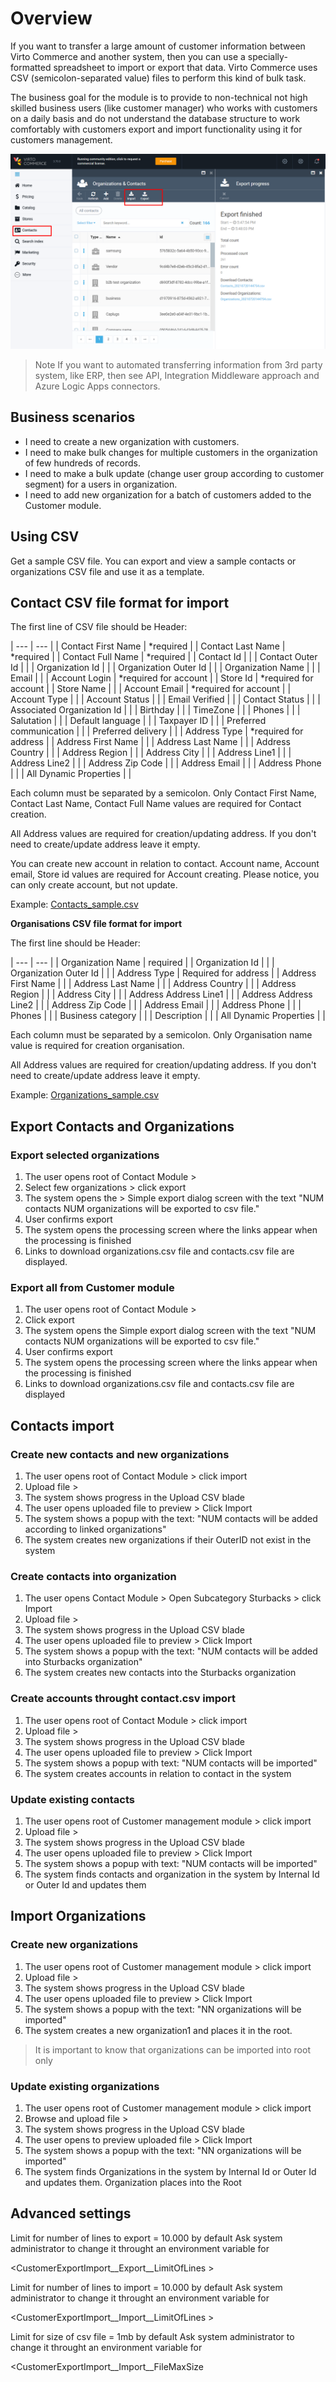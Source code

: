 # Overview

If you want to transfer a large amount of customer information between Virto Commerce and another system, then you can use a specially-formatted spreadsheet to import or export that data. Virto Commerce uses CSV (semicolon-separated value) files to perform this kind of bulk task.

The business goal for the module is to provide to non-technical not high skilled business users (like customer manager) who works with customers on a daily basis and do not understand the database structure to work comfortably with customers export and import functionality using it for customers management.

![Screenshot_4](media/Screenshot4.png)

> Note If you want to automated transferring information from 3rd party system, like ERP, then see API, Integration Middleware approach and Azure Logic Apps connectors.

## Business scenarios

- I need to create a new organization with customers.
- I need to make bulk changes for multiple customers in the organization of few hundreds of records.
- I need to make a bulk update (change user group according to customer segment) for a users in organization.
- I need to add new organization for a batch of customers added to the Customer module.

## Using CSV

Get a sample CSV file.
You can export and view a sample contacts or organizations CSV file and use it as a template.

## Contact CSV file format for import

The first line of CSV file should be Header:

| --- | --- |
| Contact First Name |  \*required |
| Contact Last Name |   \*required |
| Contact Full Name |   \*required |
| Contact Id |   |
| Contact Outer Id |   |
| Organization Id |   |
| Organization Outer Id |   |
| Organization Name |   |
| Email | |
| Account Login |  \*required for account |
| Store Id |  \*required for account |
| Store Name |   |
| Account Email |  \*required for account |
| Account Type |   |
| Account Status |   |
| Email Verified |   |
| Contact Status |   |
| Associated Organization Id |   |
| Birthday |   |
| TimeZone |   |
| Phones |   |
| Salutation |   |
| Default language |   |
| Taxpayer ID |   |
| Preferred communication |   |
| Preferred delivery |   |
| Address Type |  \*required for address |
| Address First Name |   |
| Address Last Name |   |
| Address Country |   |
| Address Region |   |
| Address City |   |
| Address Line1 |   |
| Address Line2 |   |
| Address Zip Code |   |
| Address Email |   |
| Address Phone |   |
| All Dynamic Properties | |


Each column must be separated by a semicolon. Only Contact First Name, Contact Last Name, Contact Full Name values are required for Contact creation.

All Address values are required for creation/updating address. If you don't need to create/update address leave it empty.

You can create new account in relation to contact. Account name, Account email, Store id values are required for Account creating. Please notice, you can only create account, but not update.

Example: [Contacts\_sample.csv](media/samples/Contacts_sample.csv)

**Organisations CSV file format for import**

The first line should be Header:

| --- | --- |
| Organization Name |  required |
| Organization Id |   |
| Organization Outer Id |   |
| Address Type |  Required for address |
| Address First Name |   |
| Address Last Name |   |
| Address Country |   |
| Address Region |   |
| Address City |   |
| Address Address Line1 |   |
| Address Address Line2 |   |
| Address Zip Code |   |
| Address Email |   |
| Address Phone |   |
| Phones |   |
| Business category |   |
| Description |   |
| All Dynamic Properties | |

Each column must be separated by a semicolon. Only Organisation name value is required for creation organisation.

All Address values are required for creation/updating address. If you don't need to create/update address leave it empty.


Example: [Organizations\_sample.csv](media/samples/Organizations_sample.csv)

## Export Contacts and Organizations

### Export selected organizations

1. The user opens root of Contact Module >
2. Select few organizations > click export
3. The system opens the > Simple export dialog screen with the text "NUM contacts NUM organizations will be exported to csv file."
4. User confirms export
5. The system opens the processing screen where the links appear when the processing is finished
6. Links to download organizations.csv file and contacts.csv file are displayed.

### Export all from Customer module

1. The user opens root of Contact Module >
2. Click export
3. The system opens the Simple export dialog screen with the text "NUM contacts NUM organizations will be exported to csv file."
4. User confirms export
5. The system opens the processing screen where the links appear when the processing is finished
6. Links to download organizations.csv file and contacts.csv file are displayed

## Contacts import

### Create new contacts and new organizations

1. The user opens root of Contact Module > click import
2. Upload file >
3. The system shows progress in the Upload CSV blade
4. The user opens uploaded file to preview > Click Import
5. The system shows a popup with the text: "NUM contacts will be added according to linked organizations"
6. The system creates new organizations if their OuterID not exist in the system

### Create contacts into organization

1. The user opens Contact Module > Open Subcategory Sturbacks > click Import
2. Upload file >
3. The system shows progress in the Upload CSV blade
4. The user opens uploaded file to preview > Click Import
5. The system shows a popup with the text: "NUM contacts will be added into Sturbacks organization"
6. The system creates new contacts into the Sturbacks organization

### Create accounts throught contact.csv import

1. The user opens root of Contact Module > click import
2. Upload file >
3. The system shows progress in the Upload CSV blade
4. The user opens uploaded file to preview > Click Import
5. The system shows a popup with text: "NUM contacts will be imported"
6. The system creates accounts in relation to contact in the system

### Update existing contacts

1. The user opens root of Customer management module > click import
2. Upload file >
3. The system shows progress in the Upload CSV blade
4. The user opens uploaded file to preview > Click Import
5. The system shows a popup with text: "NUM contacts will be imported"
6. The system finds contacts and organization in the system by Internal Id or Outer Id and updates them

## Import Organizations

### Create new organizations

1. The user opens root of Customer management module > click import
2. Upload file >
3. The system shows progress in the Upload CSV blade
4. The user opens uploaded file to preview > Click Import
5. The system shows a popup with the text: "NN organizations will be imported"
6. The system creates a new organization1 and places it in the root.

> It is important to know that organizations can be imported into root only

### Update existing organizations

1. The user opens root of Customer management module > click import
2. Browse and upload file >
3. The system shows progress in the Upload CSV blade
4. The user opens to preview uploaded file > Click Import
5. The system shows a popup with the text: "NN organizations will be imported"
6. The system finds Organizations in the system by Internal Id or Outer Id and updates them. Organization places into the Root

## Advanced settings

Limit for number of lines to export = 10.000 by default Ask system administrator to change it throught an environment variable for

<CustomerExportImport__Export__LimitOfLines >

Limit for number of lines to import = 10.000 by default Ask system administrator to change it throught an environment variable for

<CustomerExportImport__Import__LimitOfLines >

Limit for size of csv file = 1mb by default Ask system administrator to change it throught an environment variable for

<CustomerExportImport__Import__FileMaxSize

